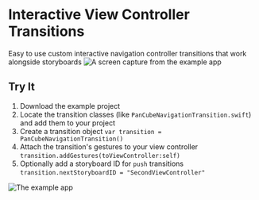 # Interactive View Controller Transitions
Easy to use custom interactive navigation controller transitions that work alongside storyboards
![A screen capture from the example app](https://img.jmrhoades.com/ivct_capture_01b.gif)

## Try It
1. Download the example project
2. Locate the transition classes (like `PanCubeNavigationTransition.swift`) and add them to your project
3. Create a transition object `var transition = PanCubeNavigationTransition()`
4. Attach the transition's gestures to your view controller `transition.addGestures(toViewController:self)`
5. Optionally add a storyboard ID for `push` transitions `transition.nextStoryboardID = "SecondViewController"`

![The example app](https://img.jmrhoades.com/ivct_xcode_01.jpg)
